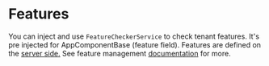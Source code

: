 # Features

You can inject and use `FeatureCheckerService` to check tenant features. It's pre injected for AppComponentBase (feature field). Features are defined on the [server side.](Features-Mvc-Core) See feature management
[documentation](https://aspnetboilerplate.com/Pages/Documents/Feature-Management) for more.
